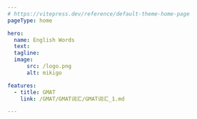 ```yaml
---
# https://vitepress.dev/reference/default-theme-home-page
pageType: home

hero:
  name: English Words
  text: 
  tagline: 
  image:
      src: /logo.png
      alt: mikigo

features:
  - title: GMAT
    link: /GMAT/GMAT词汇/GMAT词汇_1.md

---
```

